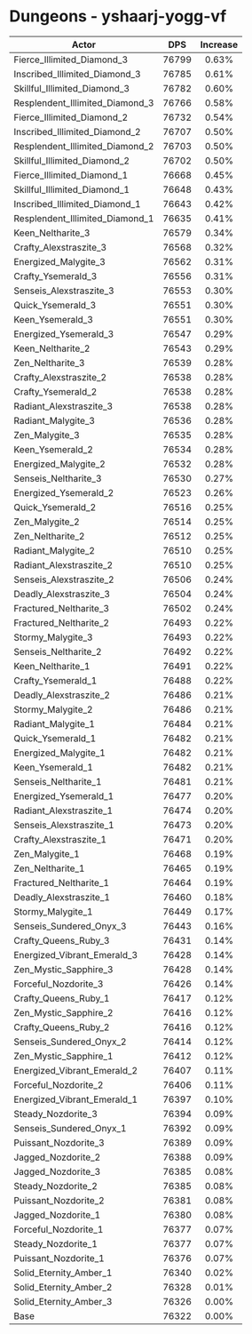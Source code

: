 # Dungeons - yshaarj-yogg-vf
| Actor | DPS | Increase |
|---|:---:|:---:|
|Fierce_Illimited_Diamond_3|76799|0.63%|
|Inscribed_Illimited_Diamond_3|76785|0.61%|
|Skillful_Illimited_Diamond_3|76782|0.60%|
|Resplendent_Illimited_Diamond_3|76766|0.58%|
|Fierce_Illimited_Diamond_2|76732|0.54%|
|Inscribed_Illimited_Diamond_2|76707|0.50%|
|Resplendent_Illimited_Diamond_2|76703|0.50%|
|Skillful_Illimited_Diamond_2|76702|0.50%|
|Fierce_Illimited_Diamond_1|76668|0.45%|
|Skillful_Illimited_Diamond_1|76648|0.43%|
|Inscribed_Illimited_Diamond_1|76643|0.42%|
|Resplendent_Illimited_Diamond_1|76635|0.41%|
|Keen_Neltharite_3|76579|0.34%|
|Crafty_Alexstraszite_3|76568|0.32%|
|Energized_Malygite_3|76562|0.31%|
|Crafty_Ysemerald_3|76556|0.31%|
|Senseis_Alexstraszite_3|76553|0.30%|
|Quick_Ysemerald_3|76551|0.30%|
|Keen_Ysemerald_3|76551|0.30%|
|Energized_Ysemerald_3|76547|0.29%|
|Keen_Neltharite_2|76543|0.29%|
|Zen_Neltharite_3|76539|0.28%|
|Crafty_Alexstraszite_2|76538|0.28%|
|Crafty_Ysemerald_2|76538|0.28%|
|Radiant_Alexstraszite_3|76538|0.28%|
|Radiant_Malygite_3|76536|0.28%|
|Zen_Malygite_3|76535|0.28%|
|Keen_Ysemerald_2|76534|0.28%|
|Energized_Malygite_2|76532|0.28%|
|Senseis_Neltharite_3|76530|0.27%|
|Energized_Ysemerald_2|76523|0.26%|
|Quick_Ysemerald_2|76516|0.25%|
|Zen_Malygite_2|76514|0.25%|
|Zen_Neltharite_2|76512|0.25%|
|Radiant_Malygite_2|76510|0.25%|
|Radiant_Alexstraszite_2|76510|0.25%|
|Senseis_Alexstraszite_2|76506|0.24%|
|Deadly_Alexstraszite_3|76504|0.24%|
|Fractured_Neltharite_3|76502|0.24%|
|Fractured_Neltharite_2|76493|0.22%|
|Stormy_Malygite_3|76493|0.22%|
|Senseis_Neltharite_2|76492|0.22%|
|Keen_Neltharite_1|76491|0.22%|
|Crafty_Ysemerald_1|76488|0.22%|
|Deadly_Alexstraszite_2|76486|0.21%|
|Stormy_Malygite_2|76486|0.21%|
|Radiant_Malygite_1|76484|0.21%|
|Quick_Ysemerald_1|76482|0.21%|
|Energized_Malygite_1|76482|0.21%|
|Keen_Ysemerald_1|76482|0.21%|
|Senseis_Neltharite_1|76481|0.21%|
|Energized_Ysemerald_1|76477|0.20%|
|Radiant_Alexstraszite_1|76474|0.20%|
|Senseis_Alexstraszite_1|76473|0.20%|
|Crafty_Alexstraszite_1|76471|0.20%|
|Zen_Malygite_1|76468|0.19%|
|Zen_Neltharite_1|76465|0.19%|
|Fractured_Neltharite_1|76464|0.19%|
|Deadly_Alexstraszite_1|76460|0.18%|
|Stormy_Malygite_1|76449|0.17%|
|Senseis_Sundered_Onyx_3|76443|0.16%|
|Crafty_Queens_Ruby_3|76431|0.14%|
|Energized_Vibrant_Emerald_3|76428|0.14%|
|Zen_Mystic_Sapphire_3|76428|0.14%|
|Forceful_Nozdorite_3|76426|0.14%|
|Crafty_Queens_Ruby_1|76417|0.12%|
|Zen_Mystic_Sapphire_2|76416|0.12%|
|Crafty_Queens_Ruby_2|76416|0.12%|
|Senseis_Sundered_Onyx_2|76414|0.12%|
|Zen_Mystic_Sapphire_1|76412|0.12%|
|Energized_Vibrant_Emerald_2|76407|0.11%|
|Forceful_Nozdorite_2|76406|0.11%|
|Energized_Vibrant_Emerald_1|76397|0.10%|
|Steady_Nozdorite_3|76394|0.09%|
|Senseis_Sundered_Onyx_1|76392|0.09%|
|Puissant_Nozdorite_3|76389|0.09%|
|Jagged_Nozdorite_2|76388|0.09%|
|Jagged_Nozdorite_3|76385|0.08%|
|Steady_Nozdorite_2|76385|0.08%|
|Puissant_Nozdorite_2|76381|0.08%|
|Jagged_Nozdorite_1|76380|0.08%|
|Forceful_Nozdorite_1|76377|0.07%|
|Steady_Nozdorite_1|76377|0.07%|
|Puissant_Nozdorite_1|76376|0.07%|
|Solid_Eternity_Amber_1|76340|0.02%|
|Solid_Eternity_Amber_2|76328|0.01%|
|Solid_Eternity_Amber_3|76326|0.00%|
|Base|76322|0.00%|
